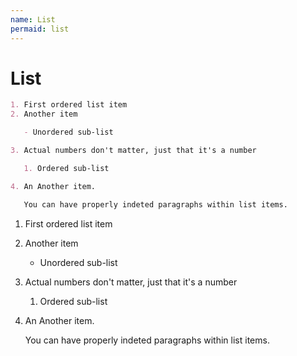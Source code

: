 ```yaml
---
name: List
permaid: list
---
```


# List

```md
1. First ordered list item
2. Another item

   - Unordered sub-list

3. Actual numbers don't matter, just that it's a number

   1. Ordered sub-list

4. An Another item.

   You can have properly indeted paragraphs within list items.
```

1. First ordered list item
2. Another item

   - Unordered sub-list

3. Actual numbers don't matter, just that it's a number

   1. Ordered sub-list

4. An Another item.

   You can have properly indeted paragraphs within list items.

